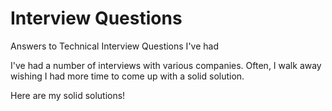 # Interview Questions
Answers to Technical Interview Questions I've had

I've had a number of interviews with various companies. Often, I walk away wishing I had more time to come up with a solid solution.

Here are my solid solutions!
